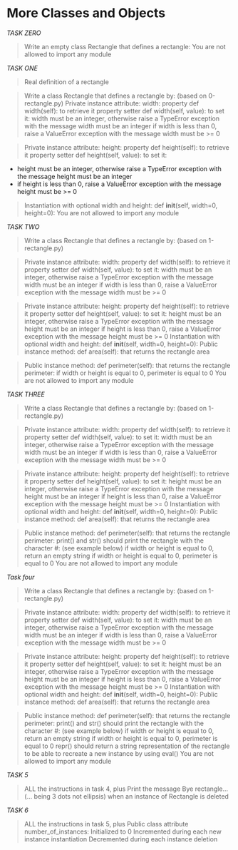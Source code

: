 # More Classes and Objects

*TASK ZERO*
> Write an empty class Rectangle that defines a rectangle:
> You are not allowed to import any module

*TASK ONE*
>Real definition of a rectangle

> Write a class Rectangle that defines a rectangle by: (based on 0-rectangle.py)
> Private instance attribute: width:
> property def width(self): to retrieve it
> property setter def width(self, value): to set it:
> width must be an integer, otherwise raise a TypeError exception with the message width must be an integer
> if width is less than 0, raise a ValueError exception with the message width must be >= 0

> Private instance attribute: height:
> property def height(self): to retrieve it
> property setter def height(self, value): to set it:
* height must be an integer, otherwise raise a TypeError exception with the message height must be an integer
* if height is less than 0, raise a ValueError exception with the message height must be >= 0

> Instantiation with optional width and height: def __init__(self, width=0, height=0):
> You are not allowed to import any module

*TASK TWO*
> Write a class Rectangle that defines a rectangle by: (based on 1-rectangle.py)

> Private instance attribute: width:
> property def width(self): to retrieve it
> property setter def width(self, value): to set it:
> width must be an integer, otherwise raise a TypeError exception with the message width must be an integer
> if width is less than 0, raise a ValueError exception with the message width must be >= 0

> Private instance attribute: height:
> property def height(self): to retrieve it
> property setter def height(self, value): to set it:
> height must be an integer, otherwise raise a TypeError exception with the message height must be an integer
> if height is less than 0, raise a ValueError exception with the message height must be >= 0
> Instantiation with optional width and height: def __init__(self, width=0, height=0):
> Public instance method: def area(self): that returns the rectangle area

> Public instance method: def perimeter(self): that returns the rectangle perimeter:
> if width or height is equal to 0, perimeter is equal to 0
> You are not allowed to import any module

*TASK THREE*
> Write a class Rectangle that defines a rectangle by: (based on 1-rectangle.py)

> Private instance attribute: width:
> property def width(self): to retrieve it
> property setter def width(self, value): to set it:
> width must be an integer, otherwise raise a TypeError exception with the message width must be an integer
> if width is less than 0, raise a ValueError exception with the message width must be >= 0

> Private instance attribute: height:
> property def height(self): to retrieve it
> property setter def height(self, value): to set it:
> height must be an integer, otherwise raise a TypeError exception with the message height must be an integer
> if height is less than 0, raise a ValueError exception with the message height must be >= 0
> Instantiation with optional width and height: def __init__(self, width=0, height=0):
> Public instance method: def area(self): that returns the rectangle area

> Public instance method: def perimeter(self): that returns the rectangle perimeter:
> print() and str() should print the rectangle with the character #: (see example below)
> if width or height is equal to 0, return an empty string
> if width or height is equal to 0, perimeter is equal to 0
> You are not allowed to import any module

*Task four*
> Write a class Rectangle that defines a rectangle by: (based on 1-rectangle.py)

> Private instance attribute: width:
> property def width(self): to retrieve it
> property setter def width(self, value): to set it:
> width must be an integer, otherwise raise a TypeError exception with the message width must be an integer
> if width is less than 0, raise a ValueError exception with the message width must be >= 0

> Private instance attribute: height:
> property def height(self): to retrieve it
> property setter def height(self, value): to set it:
> height must be an integer, otherwise raise a TypeError exception with the message height must be an integer
> if height is less than 0, raise a ValueError exception with the message height must be >= 0
> Instantiation with optional width and height: def __init__(self, width=0, height=0):
> Public instance method: def area(self): that returns the rectangle area

> Public instance method: def perimeter(self): that returns the rectangle perimeter:
> print() and str() should print the rectangle with the character #: (see example below)
> if width or height is equal to 0, return an empty string
> if width or height is equal to 0, perimeter is equal to 0
> repr() should return a string representation of the rectangle to be able to recreate a new instance by using eval()
> You are not allowed to import any module

*TASK 5*
> ALL the instructions in task 4, plus
> Print the message Bye rectangle... (... being 3 dots not ellipsis) when an instance of Rectangle is deleted

*TASK 6*
> ALL the instructions in task 5, plus
> Public class attribute number_of_instances:
> Initialized to 0
> Incremented during each new instance instantiation
> Decremented during each instance deletion

